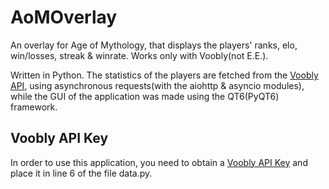 # AoMOverlay
An overlay for Age of Mythology, that displays the players' ranks, elo, win/losses, streak &amp; winrate. Works only with Voobly(not E.E.).  

Written in Python. The statistics of the players are fetched from the [Voobly API](https://www.voobly.com/pages/view/147/External-API-Documentation), using asynchronous requests(with the aiohttp & asyncio modules), while the GUI of the application was made using the QT6(PyQT6) framework. 

## Voobly API Key
In order to use this application, you need to obtain a [Voobly API Key](https://www.voobly.com/pages/view/27/Developer-Membership-Types) and place it in line 6 of the file data.py.
